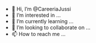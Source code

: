 - 👋 Hi, I’m @CareeriaJussi
- 👀 I’m interested in ...
- 🌱 I’m currently learning ...
- 💞️ I’m looking to collaborate on ...
- 📫 How to reach me ...

<!---
CareeriaJussi/CareeriaJussi is a ✨ special ✨ repository because its `README.md` (this file) appears on your GitHub profile.
You can click the Preview link to take a look at your changes.
--->
